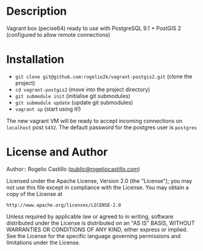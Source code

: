 Description
===========

Vagrant box (pecise64) ready to use with PostgreSQL 9.1 + PostGIS 2 (configured to allow remote connections)


Installation
============

* `git clone git@github.com:rogelio2k/vagrant-postgis2.git` (clone the project)
* `cd vagrant-postgis2` (move into the project directory)
* `git submodule init` (initialise git submodules)
* `git submodule update` (update git submodules)
* `vagrant up` (start using it!)

The new vagrant VM will be ready to accept incoming connections on `localhost` post `5432`. The default password for the postgres user is `postgres`


License and Author
==================

Author:: Rogelio Castillo (<public@rogeliocastillo.com>)

Licensed under the Apache License, Version 2.0 (the "License");
you may not use this file except in compliance with the License.
You may obtain a copy of the License at

    http://www.apache.org/licenses/LICENSE-2.0

Unless required by applicable law or agreed to in writing, software
distributed under the License is distributed on an "AS IS" BASIS,
WITHOUT WARRANTIES OR CONDITIONS OF ANY KIND, either express or implied.
See the License for the specific language governing permissions and
limitations under the License.